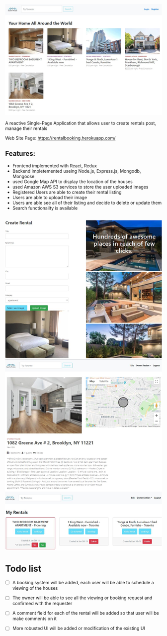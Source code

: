<img class='header-img' src='https://github.com/Incarnation/react-test-2/blob/master/screenshots/home_page.jpg' />

A reactive Single-Page Application that allows user to create rentals post, manage their rentals

Web Site Page: <a href='https://rentalbooking.herokuapp.com/'>https://rentalbooking.herokuapp.com/</a>

## Features:
<p>
<ul>
  <li>Frontend implemented with React, Redux</li>
  <li>Backend impletemented useing Node.js, Express.js, Mongodb, Mongoose </li>
  <li>used Google Map API to display the location of the houses</li>
  <li>used Amazon AWS S3 services to store the user uploaded images</li>
  <li>Registered Users are able to create their rental listing</li>
  <li>Users are able to upload their image</li>
  <li>Users are able see all of their listing and decide to delete or update them</li>
  <li>Search functionailty is available</li>
  
</ul>
<p/>
<br />
<img src='https://github.com/Incarnation/react-test-2/blob/master/screenshots/create_rental_page.jpg' />
<br />
<img src='https://github.com/Incarnation/react-test-2/blob/master/screenshots/rental_detail_page.jpg' />
<br />
<img src='https://github.com/Incarnation/react-test-2/blob/master/screenshots/manage_rental_page.jpg' />
<br />

# Todo list
- [ ] A booking system will be added, each user will be able to schedule a viewing of the houses
- [ ] The owner will be able to see all the viewing or booking request and confirmed with the requester 
- [ ] A comment field for each of the rental will be added so that user will be make comments on it
- [ ] More robusted UI will be added or modification of the existing UI


